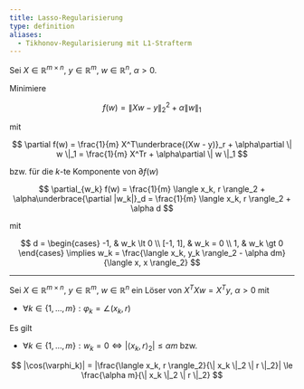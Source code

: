 ```yaml
---
title: Lasso-Regularisierung
type: definition
aliases:
  - Tikhonov-Regularisierung mit L1-Strafterm
---
```


Sei $X \in \mathbb{R}^{m \times n}$, $y \in \mathbb{R}^m$, $w \in \mathbb{R}^n$, $\alpha \gt 0$.

Minimiere

$$
	f(w) = \| Xw - y \|_2^2 + \alpha \| w \|_1
$$

mit

$$
	\partial f(w) = \frac{1}{m} X^T\underbrace{(Xw - y)}_r + \alpha\partial \| w \|_1 = \frac{1}{m} X^Tr + \alpha\partial \| w \|_1
$$

bzw. für die $k$-te Komponente von $\partial f(w)$

$$
	\partial_{w_k} f(w) = \frac{1}{m} \langle x_k, r \rangle_2 + \alpha\underbrace{\partial |w_k|}_d = \frac{1}{m} \langle x_k, r \rangle_2 + \alpha d
$$

mit

$$
	d = \begin{cases}
		-1, & w_k \lt 0 \\
		[-1, 1], & w_k = 0 \\
		1, &  w_k \gt 0
	\end{cases} \implies w_k = \frac{\langle x_k, y_k \rangle_2 - \alpha dm}{\langle x, x \rangle_2}
$$

---

Sei $X \in \mathbb{R}^{m \times n}$, $y \in \mathbb{R}^m$, $w \in \mathbb{R}^n$ ein Löser von $X^TXw = X^Ty$, $\alpha \gt 0$ mit
- $\forall k \in \{ 1, \dots, m \} : \varphi_k = \angle(x_k, r)$

Es gilt
- $\forall k \in \{ 1, \dots, m \} : w_k = 0 \iff |\langle x_k, r \rangle_2| \le \alpha m$ bzw. 

$$
	|\cos(\varphi_k)| = |\frac{\langle x_k, r \rangle_2}{\| x_k \|_2 \| r \|_2}| \le \frac{\alpha m}{\| x_k \|_2 \| r \|_2}
$$